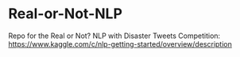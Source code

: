 # Real-or-Not-NLP
Repo for the Real or Not? NLP with Disaster Tweets Competition: https://www.kaggle.com/c/nlp-getting-started/overview/description
